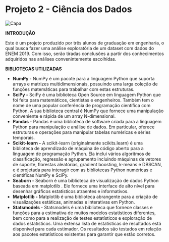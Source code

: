 # Projeto 2 - Ciência dos Dados

![Capa](Capa_ENEM_2019.jpg)

**INTRODUÇÃO**

Este é um projeto produzido por três alunos de graduação em engenharia, o qual busca fazer uma análise exploratória de um dataset com dados do ENEM 2019. Com isso, serão tiradas conclusões a partir dos conhecimentos adquiridos nas análises convenintemente escolhidas.

**BIBLIOTECAS UTILIZADAS**
- **NumPy -** NumPy é um pacote para a linguagem Python que suporta arrays e matrizes multidimensionais, possuindo uma larga coleção de funções matemáticas para trabalhar com estas estruturas.
- **SciPy -** SciPy é uma biblioteca Open Source em linguagem Python que foi feita para matemáticos, cientistas e engenheiros. Também tem o nome de uma popular conferência de programação científica com Python. A sua biblioteca central é NumPy que fornece uma manipulação conveniente e rápida de um array N-dimensional.
- **Pandas -** Pandas é uma biblioteca de software criada para a linguagem Python para manipulação e análise de dados. Em particular, oferece estruturas e operações para manipular tabelas numéricas e séries temporais.
- **Scikit-learn -** A scikit-learn (originalmente scikits.learn) é uma biblioteca de aprendizado de máquina de código aberto para a linguagem de programação Python. Ela inclui vários algoritmos de classificação, regressão e agrupamento incluindo máquinas de vetores de suporte, florestas aleatórias, gradient boosting, k-means e DBSCAN, e é projetada para interagir com as bibliotecas Python numéricas e científicas NumPy e SciPy.
- **Seaborn -** Seaborn é uma biblioteca de visualização de dados Python baseada em matplotlib . Ele fornece uma interface de alto nível para desenhar gráficos estatísticos atraentes e informativos.
- **Matplotlib -** Matplotlib é uma biblioteca abrangente para a criação de visualizações estáticas, animadas e interativas em Python.
- **Statsmodels -** Statsmodels é uma biblioteca que fornece classes e funções para a estimativa de muitos modelos estatísticos diferentes, bem como para a realização de testes estatísticos e exploração de dados estatísticos. Uma extensa lista de estatísticas de resultados está disponível para cada estimador. Os resultados são testados em relação aos pacotes estatísticos existentes para garantir que estão corretos.
